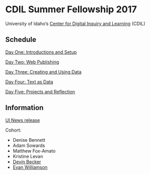 # CDIL Summer Fellowship 2017

University of Idaho’s [Center for Digital Inquiry and Learning](http://digital.lib.uidaho.edu/cdil/) (CDIL)

## Schedule

[Day One: Introductions and Setup](outlines/day-1.md)

[Day Two: Web Publishing](outlines/day-2.md)

[Day Three: Creating and Using Data](outlines/day-3.md)

[Day Four: Text as Data](outlines/day-4.md)

[Day Five: Projects and Reflection](outlines/day-5.md)

## Information

[UI News release](https://www.uidaho.edu/news/news-articles/news-releases/2017-february/020617-cdil)

Cohort:
- Denise Bennett
- Adam Sowards
- Matthew Fox-Amato
- Kristine Levan
- [Devin Becker](https://github.com/dcnb)
- [Evan Williamson](https://github.com/evanwill/)
